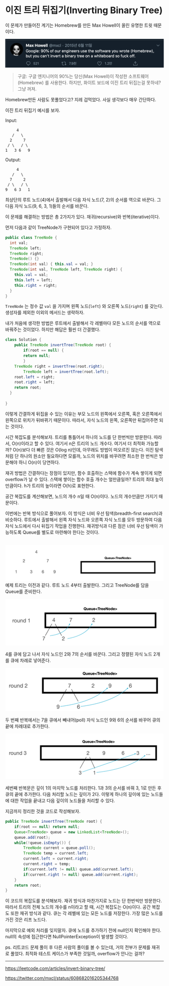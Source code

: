 # 이진 트리 뒤집기(Inverting Binary Tree)



이 문제가 만들어진 계기는 Homebrew를 만든 Max Howell이 올린 유명한 트윗 때문이다. 

![Screen Shot 2020-08-05 at 5.11.04 AM](../images/tweet-max-binarytree.png)

> 구글: 구글 엔지니어의 90%는 당신(Max Howell)이 작성한 소프트웨어(Homebrew) 를 사용한다. 하지만, 화이트 보드에 이진 트리 뒤집는걸 못하네? 그냥 꺼져.



Homebrew만든 사람도 못풀었다고? 지레 겁먹었다. 사실 생각보다 매우 간단하다.

이진 트리 뒤집기 예시를 보자.

Input:

```
     4
   /   \
  2     7
 / \   / \
1   3 6   9
```

Output:

```
     4
   /   \
  7     2
 / \   / \
9   6 3   1
```

최상단의 루트 노드(4)에서 출발해서 다음 자식 노드(7, 2)의 순서를 역으로 바꾼다.  그 다음 자식 노드(9, 6, 3, 1)들의 순서를 바꾼다. 

이 문제를 해결하는 방법은 총 2가지가 있다. 재귀(recursive)와 반복(iterative)이다.

먼저 다음과 같이 TreeNode가 구현되어 있다고 가정하자.

```java
public class TreeNode {
  int val;
  TreeNode left;
  TreeNode right;
  TreeNode() {}
  TreeNode(int val) { this.val = val; }
  TreeNode(int val, TreeNode left, TreeNode right) {
    this.val = val;
    this.left = left;
    this.right = right;
  }
}
```

`TreeNode` 는 정수 값  `val` 을 가지며 왼쪽 노드(`left`) 와 오른쪽 노드(`right`) 를 갖는다. 생성자를 제외한 이외의 메서드는 생략하자. 

내가 처음에 생각한 방법은 루트에서 출발해서 각 레벨마다 모든 노드의 순서를 역으로 바꿔주는 것이었다. 하지만 해답은 훨씬 더 간결했다.

```java
class Solution {
	public TreeNode invertTree(TreeNode root) {
		if(root == null) {
    	return null;
		}
    TreeNode right = invertTree(root.right);
		TreeNode left = invertTree(root.left);
    root.left = right;
    root.right = left;
    return root;
  }
  
}
```

이렇게 간결하게 뒤집을 수 있는 이유는 부모 노드의 왼쪽에서 오른쪽, 혹은 오른쪽에서 왼쪽으로 위치가 뒤바뀌기 때문이다. 따라서, 자식 노드의 왼쪽, 오른쪽만 뒤집어주면 되는 것이다.

시간 복잡도를 분석해보자. 트리를 통틀어서 하나의 노드를 단 한번씩만 방문한다. 따라서, O(n)이라고 할 수 있다. 여기서 n은 트리의 노드 개수다. 여기서 더 최적화 가능할까? O(n)보다 더 빠른 것은 O(log n)인데, 아무래도 방법이 떠오르진 않는다. 이진 탐색처럼 단 하나의 원소만 필요하다면 모를까, 노드의 위치를 바꾸려면 최소한 한 번씩은 방문해야 하니 O(n)이 당연하다.

재귀 방법은 간결하다는 장점이 있지만, 함수 호출하는 스택에 함수가 계속 쌓이게 되면 overflow가 날 수 있다. 스택에 쌓이는 함수 호출 개수는 얼만큼일까? 트리의 최대 높이만큼이다. h가 트리의 높이라면 O(h)로 표현한다.

공간 복잡도를 계산해보면, 노드의 개수 n일 때 O(n)이다. 노드의 개수만큼만 가지기 때문이다.



이번에는 반복 방식으로 풀어보자. 이 방식은 너비 우선 탐색(breadth-first search)과 비슷하다. 루트에서 출발해서 왼쪽 자식 노드와 오른쪽 자식 노드를 모두 방문하여 다음 자식 노드에서 다시 뒤집기 작업을 진행한다. 재귀방식과 다른 점은 너비 우선 탐색이 가능하도록 Queue를 별도로 마련해야 한다는 것이다.

​	![image-20200805062440028](../images/binrary-tree-iterative0.png)예제 트리는 이전과 같다. 루트 노드 4부터 출발한다. 그리고 TreeNode를 담을 Queue를 준비한다.

![image-20200805062557207](../images/binrary-tree-iterative1.png)

4를 큐에 담고 나서 자식 노드인 2와 7의 순서를 바꾼다. 그리고 정렬된 자식 노드 2개를 큐에 차례로 넣어준다. 



![image-20200805063136649](../images/binrary-tree-iterative2.png)

두 번째 반복에서는 7을 큐에서 빼내어(poll) 자식 노드인 9와 6의 순서를 바꾸어 큐의 끝에 차례대로 추가한다.

![image-20200805063534360](../images/binrary-tree-iterative3.png)

세번째 반복문은 깊이 1의 마지막 노드를 처리한다. 1과 3의 순서를 바꿔 3, 1로 만든 후 큐의 끝에 추가한다. 다음 처리할 노드는 깊이가 2다. 이렇게 하나의 깊이에 있는 노드들에 대한 작업을 끝내고 다음 깊이의 노드들을 처리할 수 있다.

지금까지 정리한 것을 코드로 작성해보자.

```java
public TreeNode invertTree(TreeNode root) {
    if(root == null) return null;
    Queue<TreeNode> queue = new LinkedList<TreeNode>();
    queue.add(root);
    while(!queue.isEmpty()) {
        TreeNode current = queue.poll();
        TreeNode temp = current.left;
        current.left = current.right;
        current.right = temp;
        if(current.left != null) queue.add(current.left);
        if(current.right != null) queue.add(current.right);
    }
    return root;
}
```



이 코드의 복잡도를 분석해보자. 재귀 방식과 마찬가지로 노드는 단 한번씩만 방문한다. 따라서 트리의 전체 노드의 개수를 n이라고 할 때, 시간 복잡도는 O(n)이다. 공간 복잡도 또한 재귀 방식과 같다. 큐는 각 레벨에 있는 모든 노드를 저장한다. 가장 많은 노드를 가진 것은 리프 노드다. 

마지막으로 예외 처리를 잊지말자. 큐에 노드를 추가하기 전에 null인지 확인해야 한다. null의 속성에 접근한다면 NullPointerException이 발생할 것이다.

ps. 리트코드 문제 풀이 후 다른 사람의 풀이를 볼 수 있는데, 거의 전부가 문제를 재귀로 풀었다. 최적화 테스트 케이스가 부족한 것일까, overflow가 안나는 걸까?





----

https://leetcode.com/articles/invert-binary-tree/

https://twitter.com/mxcl/status/608682016205344768

